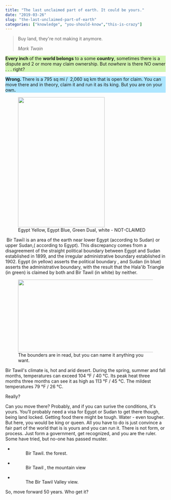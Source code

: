 ```yaml
---
title: "The last unclaimed part of earth. It could be yours."
date: "2019-03-26"
slug: "the-last-unclaimed-part-of-earth"
categories: ["knowledge", "you-should-know","this-is-crazy"]
---
```


<!-- wp:quote -->
<blockquote class="wp-block-quote"><p>Buy land, they're not making it anymore.</p><cite>Mark Twain</cite></blockquote>
<!-- /wp:quote -->

<!-- wp:paragraph {"customBackgroundColor":"#d1f5b1"} -->
<p style="background-color:#d1f5b1" class="has-background"><strong>Every inch </strong>of the <strong>world belongs</strong> to a some <strong>country</strong>, sometimes there is a dispute and 2 or more may claim ownership.  But <em>nowhere </em>is there NO owner  . . . right?</p>
<!-- /wp:paragraph -->

<!-- wp:paragraph {"dropCap":true,"customBackgroundColor":"#ade6ff"} -->
<p style="background-color:#ade6ff" class="has-background has-drop-cap"><strong>Wrong.  </strong>There is a 795 sq mi /  2,060 sq km that is open for claim. You can move there and in theory, claim it and run it as its king. But you are on your own<strong>.</strong></p>
<!-- /wp:paragraph -->

<!-- wp:image {"id":556,"align":"right","width":272,"height":408} -->
<div class="wp-block-image"><figure class="alignright is-resized"><img src="https://i0.wp.com/ybotman.com/wp-content/uploads/image-22.png?fit=683%2C1024&amp;ssl=1" alt="" class="wp-image-556" width="272" height="408"/><figcaption>Egypt Yellow, Egypt Blue, Green Dual, white - NOT-CLAIMED</figcaption></figure></div>
<!-- /wp:image -->

<!-- wp:paragraph -->
<p> Bir Tawīl is an area of the earth near lower Egypt (according to Sudan) or upper Sudan,( according to Egypt).   This discrepancy comes from a disagreement of the straight political boundary between Egypt and Sudan established in 1899, and the irregular administrative boundary established in 1902. Egypt (in yellow) asserts the political boundary , and Sudan (in blue) asserts the administrative boundary, with the result that the Hala'ib Triangle (in green) is claimed by both and Bir Tawil (in white) by neither.</p>
<!-- /wp:paragraph -->

<!-- wp:image {"id":555,"align":"left","width":504,"height":228} -->
<div class="wp-block-image"><figure class="alignleft is-resized"><img src="https://i1.wp.com/ybotman.com/wp-content/uploads/image-21.png?fit=1024%2C463&amp;ssl=1" alt="" class="wp-image-555" width="504" height="228"/><figcaption>The bounders are in read, but you can name it anything you want.</figcaption></figure></div>
<!-- /wp:image -->

<!-- wp:paragraph -->
<p>Bir Tawil's climate is, hot and arid desert. During the spring, summer and fall months, temperatures can exceed 104 °F / 40 °C. Its peak heat three months three months  can see it as high as 113 °F / 45 °C. The mildest temperatures  79 °F / 26 °C.</p>
<!-- /wp:paragraph -->

<!-- wp:paragraph -->
<p>Really?</p>
<!-- /wp:paragraph -->

<!-- wp:paragraph -->
<p>Can you move there?  Probably, and if you can surive the conditions, it's yours.  You’ll probably need a visa for Egypt or Sudan to get there though, being land locked.  Getting food there might be tough. Water - even tougher. But here, you would be king or queen.  All you have to do is just convince a fair part of the world that is is yours and you can run it. There is not form, or process. Just form a government, get recognized, and you are the ruler. Some have tried, but no-one has passed muster.</p>
<!-- /wp:paragraph -->

<!-- wp:paragraph -->
<p></p>
<!-- /wp:paragraph -->

<!-- wp:gallery {"ids":[557,559,560],"align":"center"} -->
<ul class="wp-block-gallery aligncenter columns-3 is-cropped"><li class="blocks-gallery-item"><figure><img src="https://i0.wp.com/ybotman.com/wp-content/uploads/image-23.png?fit=1024%2C576&amp;ssl=1" alt="" data-id="557" class="wp-image-557"/><figcaption>Bir Tawil. the forest.</figcaption></figure></li><li class="blocks-gallery-item"><figure><img src="https://ybotman.com/wp-content/uploads/image-25.png" alt="" data-id="559" data-link="https://ybotman.com/?attachment_id=559#main" class="wp-image-559"/><figcaption>Bir Tawil , the mountain view</figcaption></figure></li><li class="blocks-gallery-item"><figure><img src="https://ybotman.com/wp-content/uploads/image-26.png" alt="" data-id="560" data-link="https://ybotman.com/?attachment_id=560#main" class="wp-image-560"/><figcaption>The Bir Tawil Valley view.</figcaption></figure></li></ul>
<!-- /wp:gallery -->

<!-- wp:paragraph -->
<p>So, move forward 50 years. Who get it?</p>
<!-- /wp:paragraph -->
